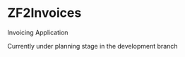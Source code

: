 ZF2Invoices
===========

Invoicing Application

Currently under planning stage in the development branch
